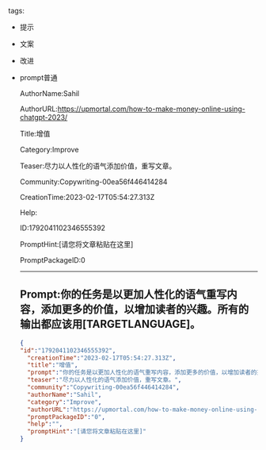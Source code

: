   tags: 
- 提示
- 文案
- 改进
- prompt普通

  AuthorName:Sahil

  AuthorURL:https://upmortal.com/how-to-make-money-online-using-chatgpt-2023/

  Title:增值

  Category:Improve

  Teaser:尽力以人性化的语气添加价值，重写文章。

  Community:Copywriting-00ea56f446414284

  CreationTime:2023-02-17T05:54:27.313Z

  Help:

  ID:1792041102346555392

  PromptHint:[请您将文章粘贴在这里]

  PromptPackageID:0

  ---

  ## Prompt:你的任务是以更加人性化的语气重写内容，添加更多的价值，以增加读者的兴趣。所有的输出都应该用[TARGETLANGUAGE]。

  ```json
  {
  "id":"1792041102346555392",
    "creationTime":"2023-02-17T05:54:27.313Z",
    "title":"增值",
    "prompt":"你的任务是以更加人性化的语气重写内容，添加更多的价值，以增加读者的兴趣。所有的输出都应该用[TARGETLANGUAGE]。",
    "teaser":"尽力以人性化的语气添加价值，重写文章。",
    "community":"Copywriting-00ea56f446414284",
    "authorName":"Sahil",
    "category":"Improve",
    "authorURL":"https://upmortal.com/how-to-make-money-online-using-chatgpt-2023/",
    "promptPackageID":"0",
    "help":"",
    "promptHint":"[请您将文章粘贴在这里]"
  }
  ```
